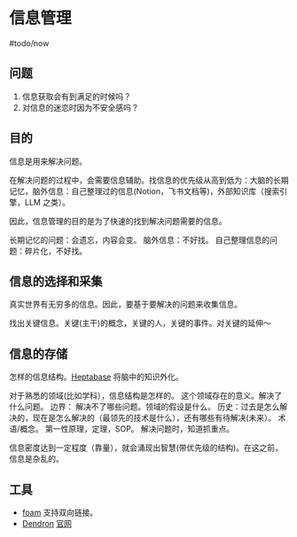 # 信息管理
#todo/now
## 问题
1. 信息获取会有到满足的时候吗？
2. 对信息的迷恋时因为不安全感吗？

## 目的
信息是用来解决问题。

在解决问题的过程中，会需要信息辅助。找信息的优先级从高到低为：大脑的长期记忆，脑外信息：自己整理过的信息(Notion，飞书文档等)，外部知识库（搜索引擎，LLM 之类）。

因此，信息管理的目的是为了快速的找到解决问题需要的信息。

长期记忆的问题：会遗忘，内容会变。
脑外信息：不好找。
自己整理信息的问题：碎片化，不好找。

## 信息的选择和采集
真实世界有无穷多的信息。因此，要基于要解决的问题来收集信息。

找出关键信息。关键(主干)的概念，关键的人，关键的事件。对关键的延伸～

## 信息的存储

怎样的信息结构。[Heptabase](../tools/heptabase.md) 将脑中的知识外化。

对于熟悉的领域(比如学科），信息结构是怎样的。
这个领域存在的意义。解决了什么问题。
边界： 解决不了哪些问题。领域的假设是什么。
历史：过去是怎么解决的，现在是怎么解决的（最领先的技术是什么），还有哪些有待解决(未来）。
术语/概念。
第一性原理，定理，SOP。
解决问题时，知道抓重点。

信息密度达到一定程度（靠量），就会涌现出智慧(带优先级的结构)。在这之前，信息是杂乱的。

## 工具
* [foam](https://github.com/foambubble/foam) 支持双向链接。
* [Dendron](https://github.com/dendronhq/dendron) [官网](https://wiki.dendron.so/)